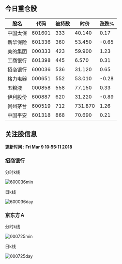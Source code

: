 
## 今日重仓股 

|股名|代码|被持数|时价|涨跌%|
|---|---|---|---|---|
|中国太保|601601|333|40.140|0.17|
|新华保险|601336|360|53.450|-0.65|
|美的集团|000333|423|59.900|1.23|
|工商银行|601398|445|6.570|0.31|
|招商银行|600036|536|31.120|0.65|
|格力电器|000651|552|53.010|-0.28|
|五粮液|000858|558|77.150|0.33|
|伊利股份|600887|620|31.220|-0.89|
|贵州茅台|600519|712|731.870|1.26|
|中国平安|601318|868|70.690|0.21|

## 关注股信息
**更新时间 : Fri Mar  9 10:55:11 2018**
### 招商银行 
分时k线

![600036min](http://image.sinajs.cn/newchart/min/n/sh600036.gif)

日k线

![600036day](http://image.sinajs.cn/newchart/daily/n/sh600036.gif)

### 京东方Ａ 
分时k线

![000725min](http://image.sinajs.cn/newchart/min/n/sz000725.gif)

日k线

![000725day](http://image.sinajs.cn/newchart/daily/n/sz000725.gif)
